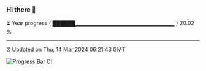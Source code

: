### Hi there 👋

⏳ Year progress { ██████▁▁▁▁▁▁▁▁▁▁▁▁▁▁▁▁▁▁▁▁▁▁▁▁ } 20.02 %

---

⏰ Updated on Thu, 14 Mar 2024 06:21:43 GMT

![Progress Bar CI](https://github.com/ZhaoGui/ZhaoGui/workflows/Progress%20Bar%20CI/badge.svg)
